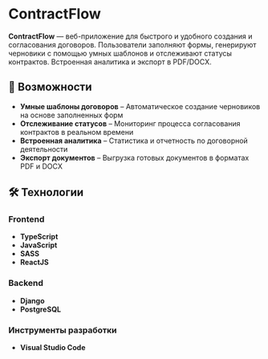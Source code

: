 # ContractFlow

**ContractFlow** — веб-приложение для быстрого и удобного создания и согласования договоров. Пользователи заполняют формы, генерируют черновики с помощью умных шаблонов и отслеживают статусы контрактов. Встроенная аналитика и экспорт в PDF/DOCX.

## 🚀 Возможности

- **Умные шаблоны договоров** – Автоматическое создание черновиков на основе заполненных форм
- **Отслеживание статусов** – Мониторинг процесса согласования контрактов в реальном времени
- **Встроенная аналитика** – Статистика и отчетность по договорной деятельности
- **Экспорт документов** – Выгрузка готовых документов в форматах PDF и DOCX

## 🛠 Технологии

### Frontend
- **TypeScript** 
- **JavaScript** 
- **SASS** 
- **ReactJS** 

### Backend
- **Django**
- **PostgreSQL** 

### Инструменты разработки
- **Visual Studio Code** 


